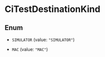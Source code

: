 

# CiTestDestinationKind

## Enum


* `SIMULATOR` (value: `"SIMULATOR"`)

* `MAC` (value: `"MAC"`)




